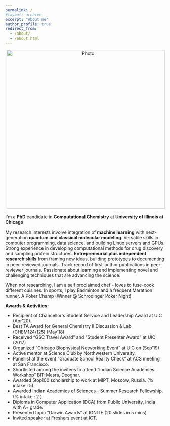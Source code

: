 ```yaml
---
permalink: /
#layout: archive
excerpt: "About me"
author_profile: true
redirect_from:
  - /about/
  - /about.html
---
```


<p align="center">
  <img src="https://aaayushg.github.io/images/aayu1.jpeg?raw=true" alt="Photo" style="width: 500px;"/> 
</p>

I'm a **PhD** candidate in **Computational Chemistry** at **University of Illinois at Chicago**

My research interests involve integration of **machine learning** with next-generation **quantum and classical molecular modeling**. Versatile skills in computer programming, data science, and building Linux servers and GPUs. Strong experience in developing computational methods for drug discovery and sampling protein structures. **Entrepreneurial plus independent research skills** from framing new ideas, building prototypes to documenting in peer-reviewed journals. Track record of first-author publications in peer-reviewer journals. Passionate about learning and implementing novel and challenging techniques that are advancing the science.

When not researching, I am a self proclaimed chef - loves to fuse-cook different cuisines. In sports, I play Badminton and a frequent Marathon runner. A Poker Champ (Winner @ Schrodinger Poker Night)

**Awards & Activities:**
* Recipient of Chancellor's Student Service and Leadership Award at UIC (Apr’20).
* Best TA Award for General Chemistry II Discussion & Lab (CHEM124/125) (May’18) 
* Received “GSC Travel Award” and “Student Presenter Award” at UIC (2017) 
* Organized “Chicago Biophysical Networking Event” at UIC on (Sep’19)
* Active mentor at Science Club by Northwestern University.
* Panellist at the event “Graduate School Reality Check” at ACS meeting at San Francisco.
* Shortlisted among the invitees to attend “Indian Science Academies Workshop” BIT-Mesra, Deoghar. 
* Awarded 5top100 scholarship to work at MIPT, Moscow, Russia. (% intake : 5)
* Awarded Indian Academies of Sciences - Summer Research Fellowship. (% intake : 2 )
* Diploma in Computer Application (DCA) from Public University, India with A+ grade.
* Presented topic “Darwin Awards” at IGNITE (20 slides in 5 mins)
* Invited speaker at Freshers event at ICT.
